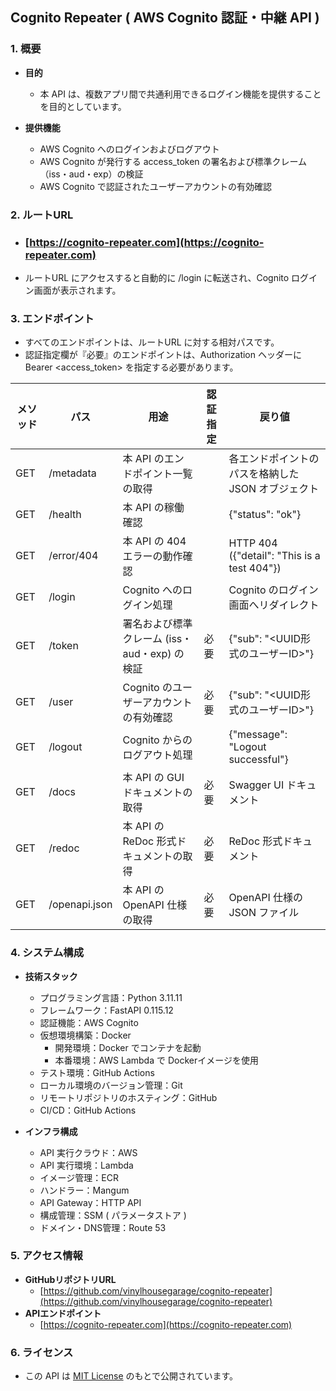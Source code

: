 ## Cognito Repeater ( AWS Cognito 認証・中継 API )

### 1. 概要
  - **目的**
    - 本 API は、複数アプリ間で共通利用できるログイン機能を提供することを目的としています。

  - **提供機能**
    - AWS Cognito へのログインおよびログアウト
    - AWS Cognito が発行する access_token の署名および標準クレーム（iss・aud・exp）の検証
    - AWS Cognito で認証されたユーザーアカウントの有効確認

### 2. ルートURL
  - ### [https://cognito-repeater.com](https://cognito-repeater.com)
  -  ルートURL にアクセスすると自動的に /login に転送され、Cognito ログイン画面が表示されます。

### 3. エンドポイント
  - すべてのエンドポイントは、ルートURL に対する相対パスです。
  - 認証指定欄が『必要』のエンドポイントは、Authorization ヘッダーに Bearer <access_token> を指定する必要があります。

| メソッド | パス      | 用途                     |認証指定|戻り値              |
|-----|---------------|--------------------------|----|----------------------|
| GET | /metadata |本 API のエンドポイント一覧の取得||各エンドポイントのパスを格納した JSON オブジェクト|
| GET | /health |本 API の稼働確認||{"status": "ok"}|
| GET | /error/404 |本 API の 404 エラーの動作確認||HTTP 404 ({"detail": "This is a test 404"})|
| GET | /login |Cognito へのログイン処理||Cognito のログイン画面へリダイレクト|
| GET | /token |署名および標準クレーム (iss・aud・exp) の検証|必要|{"sub": "<UUID形式のユーザーID>"}|
| GET | /user |Cognito のユーザーアカウントの有効確認|必要|{"sub": "<UUID形式のユーザーID>"}|
| GET | /logout |Cognito からのログアウト処理||{"message": "Logout successful"}|
| GET | /docs |本 API の GUI ドキュメントの取得|必要|Swagger UI ドキュメント|
| GET | /redoc |本 API の ReDoc 形式ドキュメントの取得|必要|ReDoc 形式ドキュメント|
| GET | /openapi.json |本 API の OpenAPI 仕様の取得|必要|OpenAPI 仕様の JSON ファイル|

### 4. システム構成
  - **技術スタック**
    - プログラミング言語：Python 3.11.11
    - フレームワーク：FastAPI 0.115.12
    - 認証機能：AWS Cognito
    - 仮想環境構築：Docker
      - 開発環境：Docker でコンテナを起動
      - 本番環境：AWS Lambda で Dockerイメージを使用
    - テスト環境：GitHub Actions
    - ローカル環境のバージョン管理：Git
    - リモートリポジトリのホスティング：GitHub
    - CI/CD：GitHub Actions

  - **インフラ構成**
    - API 実行クラウド：AWS
    - API 実行環境：Lambda
    - イメージ管理：ECR
    - ハンドラー：Mangum
    - API Gateway：HTTP API
    - 構成管理：SSM ( パラメータストア )
    - ドメイン・DNS管理：Route 53

### 5. アクセス情報
  - **GitHubリポジトリURL**
    - [https://github.com/vinylhousegarage/cognito-repeater](https://github.com/vinylhousegarage/cognito-repeater)
  - **APIエンドポイント**
    - [https://cognito-repeater.com](https://cognito-repeater.com)

### 6. ライセンス
  - この API は [MIT License](https://opensource.org/licenses/MIT) のもとで公開されています。
